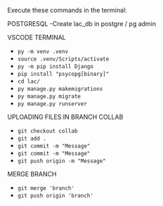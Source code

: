Execute these commands in the terminal:

POSTGRESQL
-Create lac_db in postgre / pg admin

VSCODE TERMINAL
- `py -m venv .venv`
- `source .venv/Scripts/activate`
- `py -m pip install Django`
- `pip install "psycopg[binary]"`
- `cd lac/`
- `py manage.py makemigrations`
- `py manage.py migrate`
- `py manage.py runserver`


UPLOADING FILES IN BRANCH COLLAB

- `git checkout collab`
- `git add .`
- `git commit -m "Message"`
- `git commit -m "Message"`
- `git push origin -m "Message"`

MERGE BRANCH
- `git merge 'branch'`
- `git push origin 'branch'`

